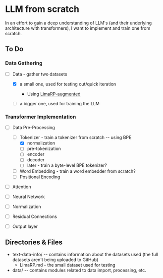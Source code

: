 # LLM from scratch

In an effort to gain a deep understanding of LLM's (and their underlying architecture with transformers), I want to implement and train one from scratch.

## To Do

### Data Gathering

- [ ] Data - gather two datasets

  - [x] a small one, used for testing out/quick iteration
    - Using [LimaRP-augmented](https://huggingface.co/datasets/grimulkan/LimaRP-augmented)
  
  - [ ] a bigger one, used for training the LLM

### Transformer Implementation

- [ ] Data Pre-Processing
  - [ ] Tokenizer - train a tokenizer from scratch -- using BPE
    - [x] normalization
    - [ ] pre-tokenization
    - [ ] encoder
    - [ ] decoder
    - [ ] later - train a byte-level BPE tokenizer?
  - [ ] Word Embedding - train a word embedder from scratch?
  - [ ] Positional Encoding
- [ ] Attention
- [ ] Neural Network
- [ ] Normalization
- [ ] Residual Connections
- [ ] Output layer



## Directories & Files

- text-data-info/ -- contains information about the datasets used (the full datasets aren't being uploaded to GitHub)
  - LimaRP.md - the small dataset used for testing
- data/ -- contains modules related to data import, processing, etc.